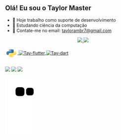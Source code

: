 ## Olá! Eu sou o Taylor Master

- 🔭 Hoje trabalho como suporte de desenvolvimento
- 🌱 Estudando ciência da computação 
- 💬 Contate-me no email: taylorambr7@gmail.com 

<div align="center">
  <a href="https://github.com/taylorm07">
  <img height="180em" src="https://github-readme-stats.vercel.app/api?username=taylorm07&show_icons=true&theme=tokyonight&include_all_commits=true&count_private=true"/>
  <img height="180em" src="https://github-readme-stats.vercel.app/api/top-langs/?username=taylorm07&layout=compact&langs_count=7&theme=tokyonight"/>
</div>

</div>
<div style="display: inline_block"><br>
  <img align="center" alt="Tay-Python" height="30" width="40" src="https://raw.githubusercontent.com/devicons/devicon/master/icons/python/python-original.svg">
  <img align="center" alt="Tay-flutter" height="30" width="40" src="https://cdn.jsdelivr.net/gh/devicons/devicon/icons/flutter/flutter-original.svg">
   <img align="center" alt="Tay-dart" height="30" width="40" 
src="https://cdn.jsdelivr.net/gh/devicons/devicon/icons/dart/dart-original.svg">

##

<div> 
  <a href="https://instagram.com/master_taylor12" target="_blank"><img src="https://img.shields.io/badge/-Instagram-%23E4405F?style=for-the-badge&logo=instagram&logoColor=white" target="_blank"></a>
  <a href = "mailto:taylorambr7@gmail.com"><img src="https://img.shields.io/badge/Gmail-D14836?style=for-the-badge&logo=gmail&logoColor=white"></a>
  <a href="https://wa.me/32998021375" target="_blank"><img src="https://img.shields.io/badge/WhatsApp-25D366?style=for-the-badge&logo=whatsapp&logoColor=white"></a> 
</div>

  ![Snake animation](https://github.com/rafaballerini/rafaballerini/blob/output/github-contribution-grid-snake.svg)
